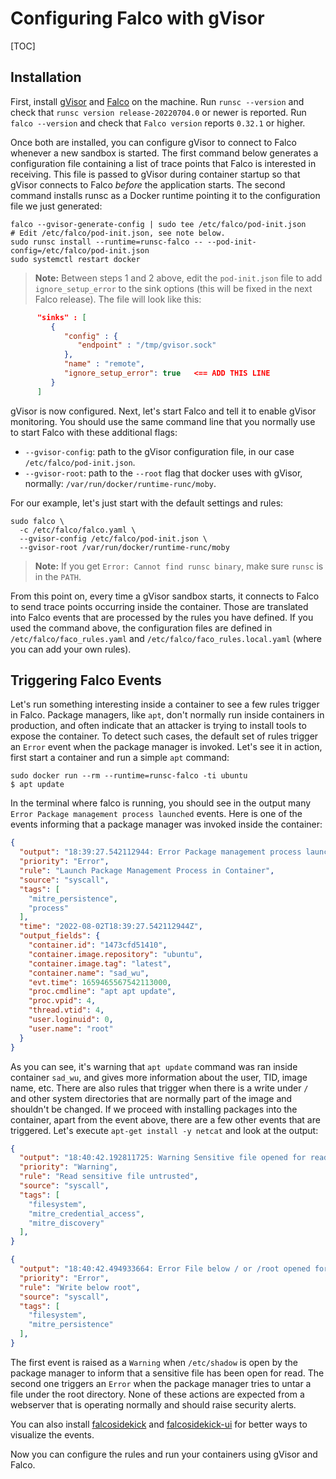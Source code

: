 # Configuring Falco with gVisor

[TOC]

## Installation

First, install [gVisor](/docs/user_guide/install/) and
[Falco](https://falco.org/docs/getting-started/installation/) on the machine.
Run `runsc --version` and check that `runsc version release-20220704.0` or newer
is reported. Run `falco --version` and check that `Falco version` reports
`0.32.1` or higher.

Once both are installed, you can configure gVisor to connect to Falco whenever a
new sandbox is started. The first command below generates a configuration file
containing a list of trace points that Falco is interested in receiving. This
file is passed to gVisor during container startup so that gVisor connects to
Falco *before* the application starts. The second command installs runsc as a
Docker runtime pointing it to the configuration file we just generated:

```shell
falco --gvisor-generate-config | sudo tee /etc/falco/pod-init.json
# Edit /etc/falco/pod-init.json, see note below.
sudo runsc install --runtime=runsc-falco -- --pod-init-config=/etc/falco/pod-init.json
sudo systemctl restart docker
```

> **Note:** Between steps 1 and 2 above, edit the `pod-init.json` file to add
> `ignore_setup_error` to the sink options (this will be fixed in the next Falco
> release). The file will look like this:

```json
      "sinks" : [
         {
            "config" : {
               "endpoint" : "/tmp/gvisor.sock"
            },
            "name" : "remote",
            "ignore_setup_error": true   <== ADD THIS LINE
         }
      ]
```

gVisor is now configured. Next, let's start Falco and tell it to enable gVisor
monitoring. You should use the same command line that you normally use to start
Falco with these additional flags:

-   `--gvisor-config`: path to the gVisor configuration file, in our case
    `/etc/falco/pod-init.json`.
-   `--gvisor-root`: path to the `--root` flag that docker uses with gVisor,
    normally: `/var/run/docker/runtime-runc/moby`.

For our example, let's just start with the default settings and rules:

```shell
sudo falco \
  -c /etc/falco/falco.yaml \
  --gvisor-config /etc/falco/pod-init.json \
  --gvisor-root /var/run/docker/runtime-runc/moby
```

> **Note:** If you get `Error: Cannot find runsc binary`, make sure `runsc` is
> in the `PATH`.

From this point on, every time a gVisor sandbox starts, it connects to Falco to
send trace points occurring inside the container. Those are translated into
Falco events that are processed by the rules you have defined. If you used the
command above, the configuration files are defined in
`/etc/falco/faco_rules.yaml` and `/etc/falco/faco_rules.local.yaml` (where you
can add your own rules).

## Triggering Falco Events

Let's run something interesting inside a container to see a few rules trigger in
Falco. Package managers, like `apt`, don't normally run inside containers in
production, and often indicate that an attacker is trying to install tools to
expose the container. To detect such cases, the default set of rules trigger an
`Error` event when the package manager is invoked. Let's see it in action, first
start a container and run a simple `apt` command:

```shell
sudo docker run --rm --runtime=runsc-falco -ti ubuntu
$ apt update
```

In the terminal where falco is running, you should see in the output many `Error
Package management process launched` events. Here is one of the events informing
that a package manager was invoked inside the container:

```json
{
  "output": "18:39:27.542112944: Error Package management process launched in container (user=root user_loginuid=0 command=apt apt update container_id=1473cfd51410 container_name=sad_wu image=ubuntu:latest) container=1473cfd51410 pid=4 tid=4",
  "priority": "Error",
  "rule": "Launch Package Management Process in Container",
  "source": "syscall",
  "tags": [
    "mitre_persistence",
    "process"
  ],
  "time": "2022-08-02T18:39:27.542112944Z",
  "output_fields": {
    "container.id": "1473cfd51410",
    "container.image.repository": "ubuntu",
    "container.image.tag": "latest",
    "container.name": "sad_wu",
    "evt.time": 1659465567542113000,
    "proc.cmdline": "apt apt update",
    "proc.vpid": 4,
    "thread.vtid": 4,
    "user.loginuid": 0,
    "user.name": "root"
  }
}
```

As you can see, it's warning that `apt update` command was ran inside container
`sad_wu`, and gives more information about the user, TID, image name, etc. There
are also rules that trigger when there is a write under `/` and other system
directories that are normally part of the image and shouldn't be changed. If we
proceed with installing packages into the container, apart from the event above,
there are a few other events that are triggered. Let's execute `apt-get install
-y netcat` and look at the output:

```json
{
  "output": "18:40:42.192811725: Warning Sensitive file opened for reading by non-trusted program (user=root user_loginuid=0 program=dpkg-preconfigure command=dpkg-preconfigure /usr/sbin/dpkg-preconfigure --apt file=/etc/shadow parent=sh gparent=<NA> ggparent=<NA> gggparent=<NA> container_id=1473cfd51410 image=ubuntu) container=1473cfd51410 pid=213 tid=213",
  "priority": "Warning",
  "rule": "Read sensitive file untrusted",
  "source": "syscall",
  "tags": [
    "filesystem",
    "mitre_credential_access",
    "mitre_discovery"
  ],
}

{
  "output": "18:40:42.494933664: Error File below / or /root opened for writing (user=root user_loginuid=0 command=tar tar -x -f - --warning=no-timestamp parent=dpkg-deb file=md5sums program=tar container_id=1473cfd51410 image=ubuntu) container=1473cfd51410 pid=221 tid=221",
  "priority": "Error",
  "rule": "Write below root",
  "source": "syscall",
  "tags": [
    "filesystem",
    "mitre_persistence"
  ],
}
```

The first event is raised as a `Warning` when `/etc/shadow` is open by the
package manager to inform that a sensitive file has been open for read. The
second one triggers an `Error` when the package manager tries to untar a file
under the root directory. None of these actions are expected from a webserver
that is operating normally and should raise security alerts.

You can also install
[falcosidekick](https://github.com/falcosecurity/falcosidekick) and
[falcosidekick-ui](https://github.com/falcosecurity/falcosidekick-ui) for better
ways to visualize the events.

Now you can configure the rules and run your containers using gVisor and Falco.

